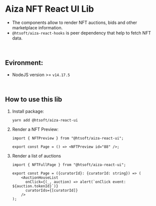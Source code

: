 # Aiza NFT React UI Lib
* The components allow to render NFT auctions, bids and other marketplace information.
* `@htsoft/aiza-react-hooks` is peer dependency that help to fetch NFT data.
<br/>  

## Evironment: 
* NodeJS version >= `v14.17.5`
<br/>  

## How to use this lib
1. Install package:
    ```bash
    yarn add @htsoft/aiza-react-ui
    ```

1. Render a NFT Preview:
    ```tsx
    import { NFTPreview } from "@htsoft/aiza-react-ui";

    export const Page = () => <NFTPreview id="88" />;
    ```

1. Render a list of auctions
    ```tsx
    import { NFTFullPage } from "@htsoft/aiza-react-ui";

    export const Page = ({curatorId}: {curatorId: string}) => (
        <AuctionHouseList
          onClick={(_, auction) => alert(`onClick event: ${auction.tokenId}`)}
          curatorIds={[curatorId]}
        />
    );
    ```
